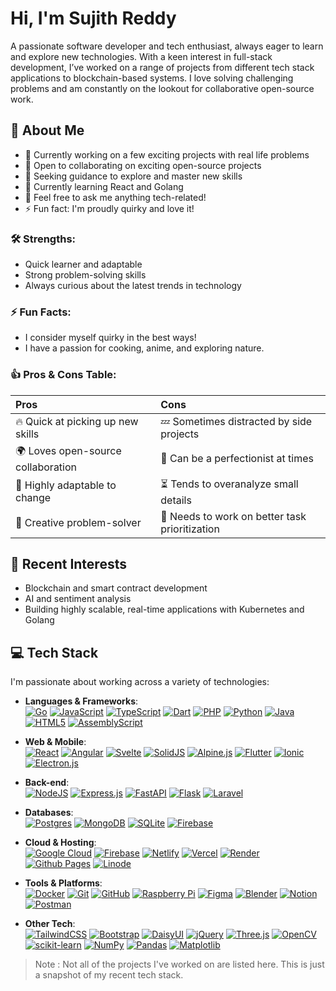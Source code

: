 # Hi, I'm Sujith Reddy

A passionate software developer and tech enthusiast, always eager to learn and explore new technologies. With a keen interest in full-stack development, I’ve worked on a range of projects from different tech stack applications to blockchain-based systems. I love solving challenging problems and am constantly on the lookout for collaborative open-source work.

## 👋 About Me

- 🔭 Currently working on a few exciting projects with real life problems
- 👯 Open to collaborating on exciting open-source projects
- 🤝 Seeking guidance to explore and master new skills
- 🌱 Currently learning React and Golang
- 💬 Feel free to ask me anything tech-related!
- ⚡ Fun fact: I'm proudly quirky and love it!

### 🛠 Strengths:

- Quick learner and adaptable
- Strong problem-solving skills
- Always curious about the latest trends in technology

### ⚡ Fun Facts:

- I consider myself quirky in the best ways!
- I have a passion for cooking, anime, and exploring nature.

### 👍 Pros & Cons Table:

| Pros                               | Cons                                           |
| :--------------------------------- | :--------------------------------------------- |
| 🔥 Quick at picking up new skills  | 💤 Sometimes distracted by side projects       |
| 🌍 Loves open-source collaboration | 🤯 Can be a perfectionist at times             |
| 🚀 Highly adaptable to change      | ⏳ Tends to overanalyze small details          |
| 🎨 Creative problem-solver         | 📅 Needs to work on better task prioritization |

## 🚀 Recent Interests

- Blockchain and smart contract development
- AI and sentiment analysis
- Building highly scalable, real-time applications with Kubernetes and Golang

## 💻 Tech Stack

I'm passionate about working across a variety of technologies:

- **Languages & Frameworks**:  
  [![Go](https://img.shields.io/badge/go-%2300ADD8.svg?style=flat-square&logo=go&logoColor=white)](https://golang.org) [![JavaScript](https://img.shields.io/badge/javascript-%23323330.svg?style=flat-square&logo=javascript&logoColor=%23F7DF1E)](https://developer.mozilla.org/en-US/docs/Web/JavaScript) [![TypeScript](https://img.shields.io/badge/typescript-%23007ACC.svg?style=flat-square&logo=typescript&logoColor=white)](https://www.typescriptlang.org) [![Dart](https://img.shields.io/badge/dart-%230175C2.svg?style=flat-square&logo=dart&logoColor=white)](https://dart.dev) [![PHP](https://img.shields.io/badge/php-%23777BB4.svg?style=flat-square&logo=php&logoColor=white)](https://www.php.net) [![Python](https://img.shields.io/badge/python-3670A0?style=flat-square&logo=python&logoColor=ffdd54)](https://www.python.org) [![Java](https://img.shields.io/badge/java-%23ED8B00.svg?style=flat-square&logo=openjdk&logoColor=white)](https://www.java.com) [![HTML5](https://img.shields.io/badge/html5-%23E34F26.svg?style=flat-square&logo=html5&logoColor=white)](https://developer.mozilla.org/en-US/docs/Web/HTML) [![AssemblyScript](https://img.shields.io/badge/assembly%20script-%23000000.svg?style=flat-square&logo=assemblyscript&logoColor=white)](https://www.assemblyscript.org)

- **Web & Mobile**:  
  [![React](https://img.shields.io/badge/react-%2320232a.svg?style=flat-square&logo=react&logoColor=%2361DAFB)](https://reactjs.org) [![Angular](https://img.shields.io/badge/angular-%23DD0031.svg?style=flat-square&logo=angular&logoColor=white)](https://angular.io) [![Svelte](https://img.shields.io/badge/svelte-%23f1413d.svg?style=flat-square&logo=svelte&logoColor=white)](https://svelte.dev) [![SolidJS](https://img.shields.io/badge/SolidJS-2c4f7c?style=flat-square&logo=solid&logoColor=c8c9cb)](https://solidjs.com) [![Alpine.js](https://img.shields.io/badge/alpinejs-white.svg?style=flat-square&logo=alpinedotjs&logoColor=%238BC0D0)](https://alpinejs.dev) [![Flutter](https://img.shields.io/badge/Flutter-%2302569B.svg?style=flat-square&logo=Flutter&logoColor=white)](https://flutter.dev) [![Ionic](https://img.shields.io/badge/Ionic-%233880FF.svg?style=flat-square&logo=Ionic&logoColor=white)](https://ionicframework.com) [![Electron.js](https://img.shields.io/badge/Electron-191970?style=flat-square&logo=Electron&logoColor=white)](https://www.electronjs.org)

- **Back-end**:  
  [![NodeJS](https://img.shields.io/badge/node.js-6DA55F?style=flat-square&logo=node.js&logoColor=white)](https://nodejs.org) [![Express.js](https://img.shields.io/badge/express.js-%23404d59.svg?style=flat-square&logo=express&logoColor=%2361DAFB)](https://expressjs.com) [![FastAPI](https://img.shields.io/badge/FastAPI-005571?style=flat-square&logo=fastapi)](https://fastapi.tiangolo.com) [![Flask](https://img.shields.io/badge/flask-%23000.svg?style=flat-square&logo=flask&logoColor=white)](https://flask.palletsprojects.com) [![Laravel](https://img.shields.io/badge/laravel-%23FF2D20.svg?style=flat-square&logo=laravel&logoColor=white)](https://laravel.com)

- **Databases**:  
  [![Postgres](https://img.shields.io/badge/postgres-%23316192.svg?style=flat-square&logo=postgresql&logoColor=white)](https://www.postgresql.org) [![MongoDB](https://img.shields.io/badge/MongoDB-%234ea94b.svg?style=flat-square&logo=mongodb&logoColor=white)](https://www.mongodb.com) [![SQLite](https://img.shields.io/badge/sqlite-%2307405e.svg?style=flat-square&logo=sqlite&logoColor=white)](https://www.sqlite.org) [![Firebase](https://img.shields.io/badge/firebase-%23039BE5.svg?style=flat-square&logo=firebase)](https://firebase.google.com)

- **Cloud & Hosting**:  
  [![Google Cloud](https://img.shields.io/badge/GoogleCloud-%234285F4.svg?style=flat-square&logo=google-cloud&logoColor=white)](https://cloud.google.com) [![Firebase](https://img.shields.io/badge/firebase-%23039BE5.svg?style=flat-square&logo=firebase)](https://firebase.google.com) [![Netlify](https://img.shields.io/badge/netlify-%23000000.svg?style=flat-square&logo=netlify&logoColor=#00C7B7)](https://www.netlify.com) [![Vercel](https://img.shields.io/badge/vercel-%23000000.svg?style=flat-square&logo=vercel&logoColor=white)](https://vercel.com) [![Render](https://img.shields.io/badge/Render-%46E3B7.svg?style=flat-square&logo=render&logoColor=white)](https://render.com) [![Github Pages](https://img.shields.io/badge/github%20pages-121013?style=flat-square&logo=github&logoColor=white)](https://pages.github.com) [![Linode](https://img.shields.io/badge/linode-00A95C?style=flat-square&logo=linode&logoColor=white)](https://www.linode.com)

- **Tools & Platforms**:  
  [![Docker](https://img.shields.io/badge/docker-%230db7ed.svg?style=flat-square&logo=docker&logoColor=white)](https://www.docker.com) [![Git](https://img.shields.io/badge/git-%23F05033.svg?style=flat-square&logo=git&logoColor=white)](https://git-scm.com) [![GitHub](https://img.shields.io/badge/github-%23121011.svg?style=flat-square&logo=github&logoColor=white)](https://github.com) [![Raspberry Pi](https://img.shields.io/badge/-RaspberryPi-C51A4A?style=flat-square&logo=Raspberry-Pi)](https://www.raspberrypi.org) [![Figma](https://img.shields.io/badge/figma-%23F24E1E.svg?style=flat-square&logo=figma&logoColor=white)](https://www.figma.com) [![Blender](https://img.shields.io/badge/blender-%23F5792A.svg?style=flat-square&logo=blender&logoColor=white)](https://www.blender.org) [![Notion](https://img.shields.io/badge/Notion-%23000000.svg?style=flat-square&logo=notion&logoColor=white)](https://www.notion.so) [![Postman](https://img.shields.io/badge/Postman-FF6C37?style=flat-square&logo=postman&logoColor=white)](https://www.postman.com)

- **Other Tech**:  
  [![TailwindCSS](https://img.shields.io/badge/tailwindcss-%2338B2AC.svg?style=flat-square&logo=tailwind-css&logoColor=white)](https://tailwindcss.com) [![Bootstrap](https://img.shields.io/badge/bootstrap-%238511FA.svg?style=flat-square&logo=bootstrap&logoColor=white)](https://getbootstrap.com) [![DaisyUI](https://img.shields.io/badge/daisyui-5A0EF8?style=flat-square&logo=daisyui&logoColor=white)](https://daisyui.com) [![jQuery](https://img.shields.io/badge/jquery-%230769AD.svg?style=flat-square&logo=jquery&logoColor=white)](https://jquery.com) [![Three.js](https://img.shields.io/badge/threejs-black?style=flat-square&logo=three.js&logoColor=white)](https://threejs.org) [![OpenCV](https://img.shields.io/badge/opencv-%23white.svg?style=flat-square&logo=opencv&logoColor=white)](https://opencv.org) [![scikit-learn](https://img.shields.io/badge/scikit--learn-%23F7931E.svg?style=flat-square&logo=scikit-learn&logoColor=white)](https://scikit-learn.org/stable/) [![NumPy](https://img.shields.io/badge/numpy-%23013243.svg?style=flat-square&logo=numpy&logoColor=white)](https://numpy.org) [![Pandas](https://img.shields.io/badge/pandas-%23150458.svg?style=flat-square&logo=pandas&logoColor=white)](https://pandas.pydata.org) [![Matplotlib](https://img.shields.io/badge/Matplotlib-%23ffffff.svg?style=flat-square&logo=Matplotlib&logoColor=black)](https://matplotlib.org)

> Note : Not all of the projects I've worked on are listed here. This is just a snapshot of my recent tech stack.
